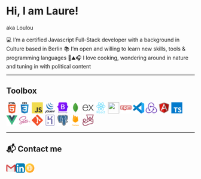 # Hi, I am Laure!
aka Loulou

💻 I’m a certified Javascript Full-Stack developer with a background in Culture based in Berlin
📚 I’m open and willing to learn new skills, tools & programming languages
🍳⛰️🎧 I love cooking, wondering around in nature and tuning in with political content

---

## Toolbox

<img src="https://github.com/devicons/devicon/blob/master/icons/html5/html5-original-wordmark.svg" width="30" height="30"/> 
<img src="https://github.com/devicons/devicon/blob/master/icons/css3/css3-original-wordmark.svg" width="30" height="30" /> 
<img src="https://github.com/devicons/devicon/blob/master/icons/javascript/javascript-original.svg" width="30" height="30" /> 
<img src="https://github.com/devicons/devicon/blob/master/icons/jquery/jquery-original-wordmark.svg" width="30" height="30" /> 
<img src="https://github.com/devicons/devicon/blob/master/icons/bootstrap/bootstrap-original-wordmark.svg" width="30" height="30" /> 
<img src="https://github.com/devicons/devicon/blob/master/icons/mongodb/mongodb-original.svg" width="30" height="30" /> 
<img src="https://github.com/devicons/devicon/blob/master/icons/express/express-original.svg" width="30" height="30" /> 
<img src="https://github.com/devicons/devicon/blob/master/icons/react/react-original-wordmark.svg" width="30" height="30" /> 
<img src="https://github.com/devicons/devicon/blob/master/icons/nodejs/nodejs-original.svg](https://github.com/devicons/devicon/blob/master/icons/nodejs/nodejs-original-wordmark.svg" width="30" height="30" /> 
<img src="https://github.com/devicons/devicon/blob/master/icons/npm/npm-original-wordmark.svg" width="30" height="30" /> 
<img src="https://github.com/devicons/devicon/blob/master/icons/vscode/vscode-original.svg" width="30" height="30" /> 
<img src="https://github.com/devicons/devicon/blob/master/icons/redux/redux-original.svg" width="30" height="30" /> 
<img src="https://github.com/devicons/devicon/blob/master/icons/angularjs/angularjs-original.svg" width="30" height="30" /> 
<img src="https://github.com/devicons/devicon/blob/master/icons/typescript/typescript-plain.svg" width="30" height="30" /> 
<img src="https://github.com/devicons/devicon/blob/master/icons/vuejs/vuejs-original.svg" width="30" height="30" />
<img src="https://github.com/devicons/devicon/blob/master/icons/sass/sass-original.svg" width="30" height="30" /> 
<img src="https://github.com/devicons/devicon/blob/master/icons/git/git-original.svg" width="30" height="30" /> 
<img src="https://github.com/devicons/devicon/blob/master/icons/heroku/heroku-original.svg" width="30" height="30" /> 
<img src="https://github.com/devicons/devicon/blob/master/icons/postgresql/postgresql-original.svg" width="30" height="30" /> 
<img src="https://github.com/devicons/devicon/blob/master/icons/firebase/firebase-plain-wordmark.svg" width="30" height="30" /> 
<img src="https://github.com/devicons/devicon/blob/master/icons/jest/jest-plain.svg" width="30" height="30" /> 

---

## 📬 Contact me

[<img align="left" alt="send me an email" width="25px" src="gmail.svg" />](mailto:laure.lincker@gmail.com@gmail.com)
[<img align="left" alt="linkedin profile" width="25px" src="linkedin.svg" />](https://www.linkedin.com/in/laure-lincker/)
[<img align="left" alt="portfolio" width="25px" src="internet.png" />](https://louloulinck.github.io/portfolio-site-careerfoundry/index.html#home-page)
